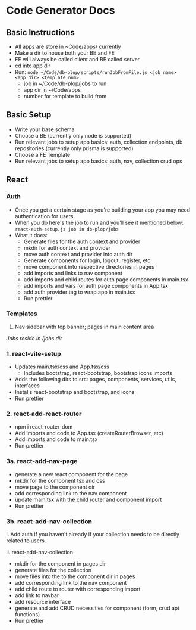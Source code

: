 # Code Generator Docs

## Basic Instructions

- All apps are store in ~Code/apps/ currently
- Make a dir to house both your BE and FE
- FE will always be called client and BE called server
- cd into app dir
- Run: `node ~/Code/db-plop/scripts/runJobFromFile.js <job_name> <app_dir> <template_num>`
  - job in ~/Code/db-plop/jobs to run
  - app dir in ~/Code/apps
  - number for template to build from

## Basic Setup

- Write your base schema
- Choose a BE (currently only node is supported)
- Run relevant jobs to setup app basics: auth, collection endpoints, db repositories (currently only prisma is supported)
- Choose a FE Template
- Run relevant jobs to setup app basics: auth, nav, collection crud ops

## React

### Auth

- Once you get a certain stage as you're building your app you may need authentication for users.
- When you do here's the job to run and you'll see it mentioned below: `react-auth-setup.js job in db-plop/jobs`
- What it does:
  - Generate files for the auth context and provider
  - mkdir for auth context and provider
  - move auth context and provider into auth dir
  - Generate components for login, logout, register, etc
  - move component into respective directories in pages
  - add imports and links to nav component
  - add imports and child routes for auth page components in main.tsx
  - add imports and vars for auth page components in App.tsx
  - add auth provider tag to wrap app in main.tsx
  - Run prettier

### Templates

1. Nav sidebar with top banner; pages in main content area

_Jobs reside in /jobs dir_

### 1. react-vite-setup

- Updates main.tsx/css and App.tsx/css
  - Includes bootstrap, react-bootstrap, bootstrap icons imports
- Adds the following dirs to src: pages, components, services, utils, interfaces
- Installs react-bootstrap and bootstrap, and icons
- Run prettier

### 2. react-add-react-router

- npm i react-router-dom
- Add imports and code to App.tsx (createRouterBrowser, etc)
- Add imports and code to main.tsx
- Run prettier

### 3a. react-add-nav-page

- generate a new react component for the page
- mkdir for the component tsx and css
- move page to the component dir
- add corresponding link to the nav component
- update main.tsx with the child router and component import
- Run prettier

### 3b. react-add-nav-collection

i. Add auth if you haven't already if your collection needs to be directly related to users.

ii. react-add-nav-collection

- mkdir for the component in pages dir
- generate files for the collection
- move files into the to the component dir in pages
- add corresponding link to the nav component
- add child route to router with corresponding import
- add link to navbar
- add resource interface
- generate and add CRUD necessities for component (form, crud api functions)
- Run prettier
